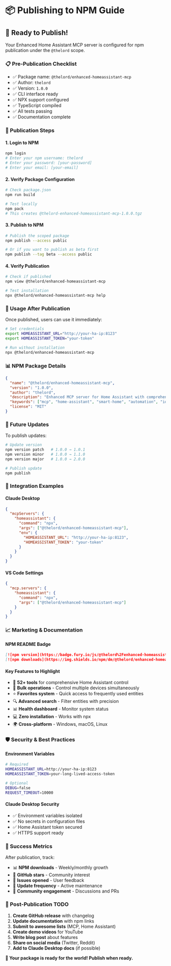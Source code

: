 # 📦 Publishing to NPM Guide

## 🚀 Ready to Publish!

Your Enhanced Home Assistant MCP server is configured for npm publication under the `@thelord` scope.

### 📋 Pre-Publication Checklist

- ✅ Package name: `@thelord/enhanced-homeassistant-mcp`
- ✅ Author: `thelord`
- ✅ Version: `1.0.0`
- ✅ CLI interface ready
- ✅ NPX support configured
- ✅ TypeScript compiled
- ✅ All tests passing
- ✅ Documentation complete

### 🔧 Publication Steps

#### 1. **Login to NPM**
```bash
npm login
# Enter your npm username: thelord
# Enter your password: [your-password]
# Enter your email: [your-email]
```

#### 2. **Verify Package Configuration**
```bash
# Check package.json
npm run build

# Test locally
npm pack
# This creates @thelord-enhanced-homeassistant-mcp-1.0.0.tgz
```

#### 3. **Publish to NPM**
```bash
# Publish the scoped package
npm publish --access public

# Or if you want to publish as beta first
npm publish --tag beta --access public
```

#### 4. **Verify Publication**
```bash
# Check if published
npm view @thelord/enhanced-homeassistant-mcp

# Test installation
npx @thelord/enhanced-homeassistant-mcp help
```

### 🌟 Usage After Publication

Once published, users can use it immediately:

```bash
# Set credentials
export HOMEASSISTANT_URL="http://your-ha-ip:8123"
export HOMEASSISTANT_TOKEN="your-token"

# Run without installation
npx @thelord/enhanced-homeassistant-mcp
```

### 📊 NPM Package Details

```json
{
  "name": "@thelord/enhanced-homeassistant-mcp",
  "version": "1.0.0",
  "author": "thelord",
  "description": "Enhanced MCP server for Home Assistant with comprehensive API integration",
  "keywords": ["mcp", "home-assistant", "smart-home", "automation", "iot"],
  "license": "MIT"
}
```

### 🔄 Future Updates

To publish updates:

```bash
# Update version
npm version patch   # 1.0.0 → 1.0.1
npm version minor   # 1.0.0 → 1.1.0  
npm version major   # 1.0.0 → 2.0.0

# Publish update
npm publish
```

### 🎯 Integration Examples

#### Claude Desktop
```json
{
  "mcpServers": {
    "homeassistant": {
      "command": "npx",
      "args": ["@thelord/enhanced-homeassistant-mcp"],
      "env": {
        "HOMEASSISTANT_URL": "http://your-ha-ip:8123",
        "HOMEASSISTANT_TOKEN": "your-token"
      }
    }
  }
}
```

#### VS Code Settings
```json
{
  "mcp.servers": {
    "homeassistant": {
      "command": "npx",
      "args": ["@thelord/enhanced-homeassistant-mcp"]
    }
  }
}
```

### 📈 Marketing & Documentation

#### NPM README Badge
```markdown
[![npm version](https://badge.fury.io/js/@thelord%2Fenhanced-homeassistant-mcp.svg)](https://badge.fury.io/js/@thelord%2Fenhanced-homeassistant-mcp)
[![npm downloads](https://img.shields.io/npm/dm/@thelord/enhanced-homeassistant-mcp.svg)](https://npmjs.org/package/@thelord/enhanced-homeassistant-mcp)
```

#### Key Features to Highlight
- 🚀 **52+ tools** for comprehensive Home Assistant control
- 🔧 **Bulk operations** - Control multiple devices simultaneously
- ⭐ **Favorites system** - Quick access to frequently used entities
- 🔍 **Advanced search** - Filter entities with precision
- 📊 **Health dashboard** - Monitor system status
- 💻 **Zero installation** - Works with npx
- 🌍 **Cross-platform** - Windows, macOS, Linux

### 🛡️ Security & Best Practices

#### Environment Variables
```bash
# Required
HOMEASSISTANT_URL=http://your-ha-ip:8123
HOMEASSISTANT_TOKEN=your-long-lived-access-token

# Optional
DEBUG=false
REQUEST_TIMEOUT=10000
```

#### Claude Desktop Security
- ✅ Environment variables isolated
- ✅ No secrets in configuration files
- ✅ Home Assistant token secured
- ✅ HTTPS support ready

### 🎉 Success Metrics

After publication, track:
- 📊 **NPM downloads** - Weekly/monthly growth
- 🌟 **GitHub stars** - Community interest
- 🐛 **Issues opened** - User feedback
- 🔄 **Update frequency** - Active maintenance
- 💬 **Community engagement** - Discussions and PRs

### 🚀 Post-Publication TODO

1. **Create GitHub release** with changelog
2. **Update documentation** with npm links
3. **Submit to awesome lists** (MCP, Home Assistant)
4. **Create demo videos** for YouTube
5. **Write blog post** about features
6. **Share on social media** (Twitter, Reddit)
7. **Add to Claude Desktop docs** (if possible)

**🎯 Your package is ready for the world! Publish when ready.**